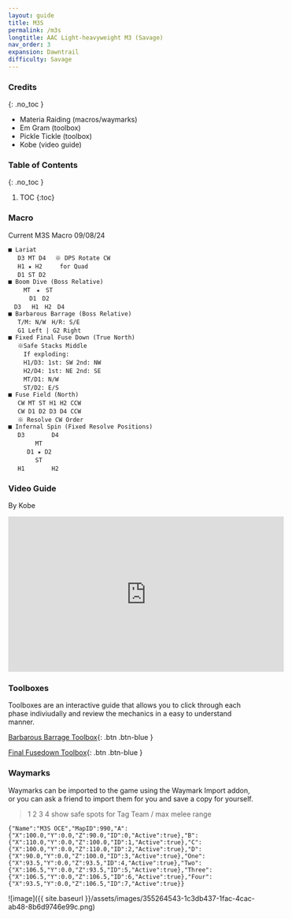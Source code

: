 ```yaml
---
layout: guide
title: M3S
permalink: /m3s
longtitle: AAC Light-heavyweight M3 (Savage)
nav_order: 3
expansion: Dawntrail
difficulty: Savage
---
```


### Credits
{: .no_toc }
- Materia Raiding (macros/waymarks)
- Em Gram (toolbox)
- Pickle Tickle (toolbox)
- Kobe (video guide)

### Table of Contents
{: .no_toc }

1. TOC
{:toc}

### Macro

Current M3S Macro 09/08/24
```
■ Lariat
　 D3 MT D4　 ※ DPS Rotate CW 
　 H1 ★ H2　　　for Quad
　 D1 ST D2
■ Boom Dive (Boss Relative)
 　　MT　★　ST
 　　　D1　D2
　D3   H1　H2　D4
■ Barbarous Barrage (Boss Relative)
　 T/M: N/W　H/R: S/E
　 G1 Left | G2 Right
■ Fixed Final Fuse Down (True North)
　 ※Safe Stacks Middle
　 　If exploding:
　 　H1/D3: 1st: SW 2nd: NW
　 　H2/D4: 1st: NE 2nd: SE
　 　MT/D1: N/W
 　　ST/D2: E/S
■ Fuse Field (North)
　 CW MT ST H1 H2 CCW
　 CW D1 D2 D3 D4 CCW
　 ※ Resolve CW Order
■ Infernal Spin (Fixed Resolve Positions)
　 D3　　　 　D4
　　 　　MT
　 　 D1 ★ D2
　 　　　ST
　 H1　　　 　H2
```

### Video Guide
By Kobe

<iframe width="560" height="315" src="https://www.youtube.com/embed/tR8nsfc-qfw" title="YouTube video player" frameborder="0" allow="accelerometer; autoplay; clipboard-write; encrypted-media; gyroscope; picture-in-picture; web-share" allowfullscreen></iframe>

### Toolboxes
Toolboxes are an interactive guide that allows you to click through each phase indiviudally and review the mechanics in a easy to understand manner.

[Barbarous Barrage Toolbox](https://raidplan.io/plan/CWX-puH0h72E14CF){: .btn .btn-blue }

[Final Fusedown Toolbox](https://ff14.toolboxgaming.space/?id=400793777952271&preview=1){: .btn .btn-blue }

### Waymarks
Waymarks can be imported to the game using the Waymark Import addon, or you can ask a friend to import them for you and save a copy for yourself.

> 1 2 3 4 show safe spots for Tag Team / max melee range
```
{"Name":"M3S OCE","MapID":990,"A":{"X":100.0,"Y":0.0,"Z":90.0,"ID":0,"Active":true},"B":{"X":110.0,"Y":0.0,"Z":100.0,"ID":1,"Active":true},"C":{"X":100.0,"Y":0.0,"Z":110.0,"ID":2,"Active":true},"D":{"X":90.0,"Y":0.0,"Z":100.0,"ID":3,"Active":true},"One":{"X":93.5,"Y":0.0,"Z":93.5,"ID":4,"Active":true},"Two":{"X":106.5,"Y":0.0,"Z":93.5,"ID":5,"Active":true},"Three":{"X":106.5,"Y":0.0,"Z":106.5,"ID":6,"Active":true},"Four":{"X":93.5,"Y":0.0,"Z":106.5,"ID":7,"Active":true}}
```

![image]({{ site.baseurl }}/assets/images/355264543-1c3db437-1fac-4cac-ab48-8b6d9746e99c.png)

